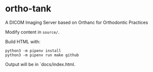 # ortho-tank

A DICOM Imaging Server based on Orthanc for Orthodontic Practices

Modify content in `source/`.

Build HTML with: 

    python3 -m pipenv install
    python3 -m pipenv run make github

Output will be in `docs/index.html.
